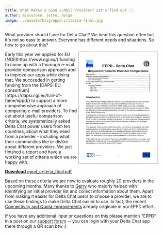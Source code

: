 ```yaml
---
title: What Makes a Good E-Mail Provider? Let's find out :) 
author: missytake, jette, holga
image: ../assets/blog/eppd-criteria-final.jpg
---
```


What provider should I use for Delta Chat?  We hear this question often but it's not so easy to answer. Everyone has different needs and situations. So how to go about this? 

<a href="../assets/blog/eppd_criteria_final.pdf">
    <img src="../assets/blog/eppd-criteria-final.jpg"
        width="260" style="float: right; clear:both; margin-left:.1em; margin-bottom:.2em;border-width: 1px; border-color: grey; border-style: solid;"/>
</a>  
Early this year we applied for EU [NGI](https://www.ngi.eu/) funding to come up with a thorough e-mail provider comparison approach and to improve our apps while doing that. We succeeded in getting funding from the [DAPSI EU consortium](https://dapsi.ngi.eu/hall-of-fame/eppd/) to support a more comprehensive approach of comparing e-mail providers. To find out about useful comparison criteria, we systematically asked Delta Chat power users from ten countries, about what they need from a provider - including what their communities like or dislike about different providers. We just finished a report and have a working set of criteria which we are happy with.

[**Download** eppd_criteria_final.pdf]("../assets/blog/eppd_criteria_final.pdf")

Based on these criteria we are now to evaluate roughly 20 providers in the upcoming months. Many thanks to [Gerry](https://github.com/gerryfrancis) who majorly helped with identifying an initial provider list and collect information about them. Apart from making it easier for Delta Chat users to choose a provider, we are to use these findings to make Delta Chat easier to use. In fact, the recent [Connectivity and Quota improvements](https://delta.chat/en/2021-08-24-updates#connectivity-and-quota) already originate in our EPPD effort. 

If you have any additional input or questions on this please mention "EPPD" in a post on our [support forum](https://support.delta.chat) -- you can login with your Delta Chat app there through a QR scan btw :) 
